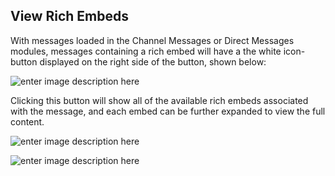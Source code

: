 ## View Rich Embeds
With messages loaded in the Channel Messages or Direct Messages modules,  messages containing a rich embed will have a the white icon-button displayed on the right side of the button, shown below:

![enter image description here](https://i.imgur.com/Q5phjlr.png)

Clicking this button will show all of the available rich embeds associated with the message, and each embed can be further expanded to view the full content.

![enter image description here](https://i.imgur.com/vBsbFlN.png)

![enter image description here](https://i.imgur.com/ngwQ3In.png)
